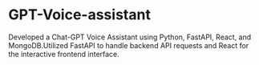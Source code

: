 # GPT-Voice-assistant
Developed a Chat-GPT Voice Assistant using Python, FastAPI, React, and MongoDB.Utilized FastAPI to handle backend API requests and React for the interactive frontend interface.
